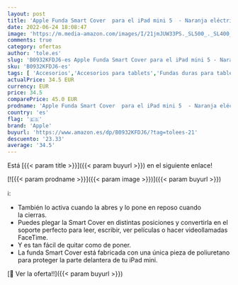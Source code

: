 ```yaml
---
layout: post
title: 'Apple Funda Smart Cover  para el iPad mini 5  - Naranja eléctrico'
date: 2022-06-24 18:08:47
image: 'https://m.media-amazon.com/images/I/21jmJUW33PS._SL500_._SL400_.jpg'
comments: true
category: ofertas
author: 'tole.es'
slug: 'B0932KFDJ6-es Apple Funda Smart Cover para el iPad mini 5 - Naranja...'
sku: 'B0932KFDJ6-es'
tags: [ 'Accesorios','Accesorios para tablets','Fundas duras para tablets','Fundas para tablets','Informática','apple','ipad','🇪🇸', ]
actualPrice: 34.5 EUR
currency: EUR
price: 34.5
comparePrice: 45.0 EUR
prodname: 'Apple Funda Smart Cover  para el iPad mini 5  - Naranja eléctrico'
country: 'es'
flag: '🇪🇸'
brand: 'Apple'
buyurl: 'https://www.amazon.es/dp/B0932KFDJ6/?tag=tolees-21'
descuento: '23.33'
average: '34.5'
---
```


Está [{{< param title >}}]({{< param buyurl >}}) en el siguiente enlace!

[![{{< param prodname >}}]({{< param image >}})]({{< param buyurl >}})

ℹ️:

- También lo activa cuando la abres y lo pone en reposo cuando la cierras.
- Puedes plegar la Smart Cover en distintas posiciones y convertirla en el soporte perfecto para leer, escribir, ver películas o hacer videollamadas FaceTime.
- Y es tan fácil de quitar como de poner.
- La funda Smart Cover está fabricada con una única pieza de poliuretano para proteger la parte delantera de tu iPad mini.

[🛒 Ver la oferta!!]({{< param buyurl >}})
